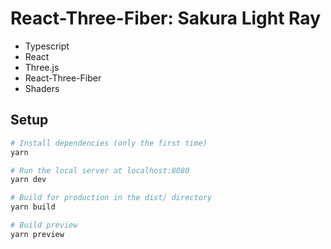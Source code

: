 # React-Three-Fiber: Sakura Light Ray

- Typescript
- React
- Three.js
- React-Three-Fiber
- Shaders

## Setup

```bash
# Install dependencies (only the first time)
yarn

# Run the local server at localhost:8080
yarn dev

# Build for production in the dist/ directory
yarn build

# Build preview
yarn preview
```
